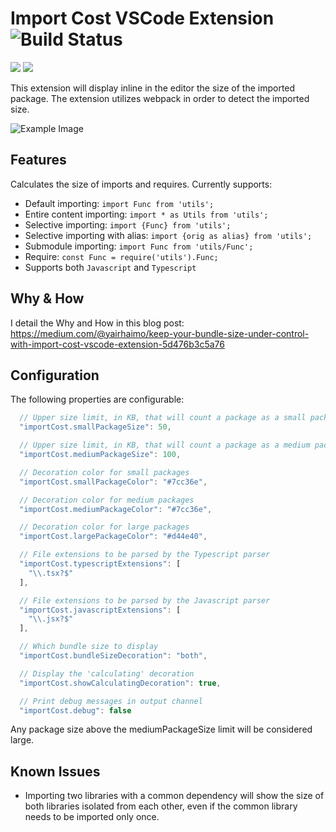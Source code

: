 # Import Cost VSCode Extension ![Build Status](https://github.com/wix/import-cost/workflows/build/badge.svg)
[![](https://vsmarketplacebadge.apphb.com/version/wix.vscode-import-cost.svg)](https://marketplace.visualstudio.com/items?itemName=wix.vscode-import-cost) [![](https://vsmarketplacebadge.apphb.com/installs/wix.vscode-import-cost.svg)](https://marketplace.visualstudio.com/items?itemName=wix.vscode-import-cost)

This extension will display inline in the editor the size of the imported package.
The extension utilizes webpack in order to detect the imported size.

![Example Image](https://citw.dev/_next/image?url=%2Fposts%2Fimport-cost%2F1quov3TFpgG2ur7myCLGtsA.gif&w=1080&q=75)

## Features
Calculates the size of imports and requires.
Currently supports:

- Default importing: `import Func from 'utils';`
- Entire content importing: `import * as Utils from 'utils';`
- Selective importing: `import {Func} from 'utils';`
- Selective importing with alias: `import {orig as alias} from 'utils';`
- Submodule importing: `import Func from 'utils/Func';`
- Require: `const Func = require('utils').Func;`
- Supports both `Javascript` and `Typescript`

## Why & How
I detail the Why and How in this blog post:
https://medium.com/@yairhaimo/keep-your-bundle-size-under-control-with-import-cost-vscode-extension-5d476b3c5a76

## Configuration

The following properties are configurable:

```javascript
  // Upper size limit, in KB, that will count a package as a small package
  "importCost.smallPackageSize": 50,

  // Upper size limit, in KB, that will count a package as a medium package
  "importCost.mediumPackageSize": 100,

  // Decoration color for small packages
  "importCost.smallPackageColor": "#7cc36e",

  // Decoration color for medium packages
  "importCost.mediumPackageColor": "#7cc36e",

  // Decoration color for large packages
  "importCost.largePackageColor": "#d44e40",

  // File extensions to be parsed by the Typescript parser
  "importCost.typescriptExtensions": [
    "\\.tsx?$"
  ],

  // File extensions to be parsed by the Javascript parser
  "importCost.javascriptExtensions": [
    "\\.jsx?$"
  ],

  // Which bundle size to display
  "importCost.bundleSizeDecoration": "both",

  // Display the 'calculating' decoration
  "importCost.showCalculatingDecoration": true,

  // Print debug messages in output channel
  "importCost.debug": false
```
Any package size above the mediumPackageSize limit will be considered large.


## Known Issues
- Importing two libraries with a common dependency will show the size of both libraries isolated from each other, even if the common library needs to be imported only once.
